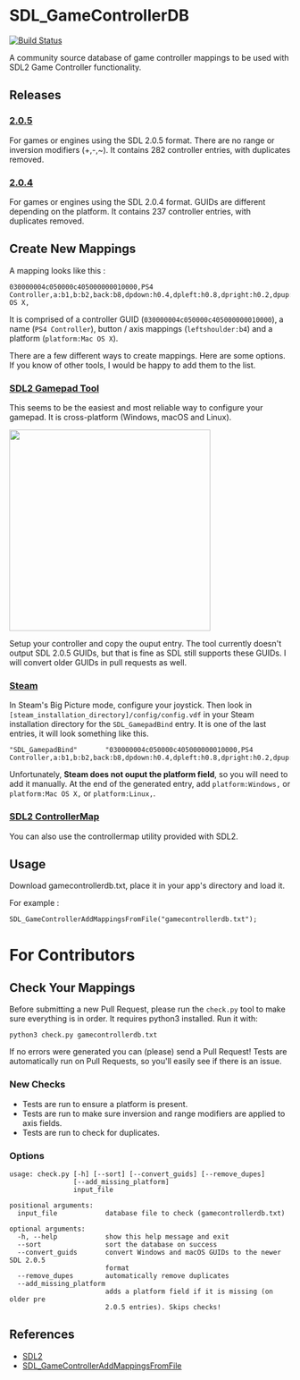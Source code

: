 # SDL_GameControllerDB

[![Build Status](https://travis-ci.org/p-groarke/SDL_GameControllerDB.svg?branch=master)](https://travis-ci.org/p-groarke/SDL_GameControllerDB)

A community source database of game controller mappings to be used with SDL2 Game Controller functionality.

## Releases
### [2.0.5](https://github.com/p-groarke/SDL_GameControllerDB/releases/tag/2.0.5)
For games or engines using the SDL 2.0.5 format. There are no range or inversion modifiers (+,-,~). It contains 282 controller entries, with duplicates removed.

### [2.0.4](https://github.com/p-groarke/SDL_GameControllerDB/releases/tag/2.0.4)
For games or engines using the SDL 2.0.4 format. GUIDs are different depending on the platform. It contains 237 controller entries, with duplicates removed.

## Create New Mappings
A mapping looks like this :
```
030000004c050000c405000000010000,PS4 Controller,a:b1,b:b2,back:b8,dpdown:h0.4,dpleft:h0.8,dpright:h0.2,dpup:h0.1,guide:b12,leftshoulder:b4,leftstick:b10,lefttrigger:a3,leftx:a0,lefty:a1,rightshoulder:b5,rightstick:b11,righttrigger:a4,rightx:a2,righty:a5,start:b9,x:b0,y:b3,platform:Mac OS X,
```
It is comprised of a controller GUID (`030000004c050000c405000000010000`), a name (`PS4 Controller`), button / axis mappings (`leftshoulder:b4`) and a platform (`platform:Mac OS X`).

There are a few different ways to create mappings. Here are some options. If you know of other tools, I would be happy to add them to the list.

### [SDL2 Gamepad Tool](http://www.generalarcade.com/gamepadtool/)
This seems to be the easiest and most reliable way to configure your gamepad. It is cross-platform (Windows, macOS and Linux).

<img src="http://www.generalarcade.com/gamepadtool/gamepadtool.png" height="auto" width="360">

Setup your controller and copy the ouput entry. The tool currently doesn't output SDL 2.0.5 GUIDs, but that is fine as SDL still supports these GUIDs. I will convert older GUIDs in pull requests as well.

### [Steam](http://store.steampowered.com)
In Steam's Big Picture mode, configure your joystick. Then look in `[steam_installation_directory]/config/config.vdf` in your Steam installation directory for the `SDL_GamepadBind` entry. It is one of the last entries, it will look something like this.

```
"SDL_GamepadBind"		"030000004c050000c405000000010000,PS4 Controller,a:b1,b:b2,back:b8,dpdown:h0.4,dpleft:h0.8,dpright:h0.2,dpup:h0.1,guide:b12,leftshoulder:b4,leftstick:b10,lefttrigger:a3,leftx:a0,lefty:a1,rightshoulder:b5,rightstick:b11,righttrigger:a4,rightx:a2,righty:a5,start:b9,x:b0,y:b3,"
```

Unfortunately, **Steam does not ouput the platform field**, so you will need to add it manually. At the end of the generated entry, add `platform:Windows,` or `platform:Mac OS X,` or `platform:Linux,`.

### [SDL2 ControllerMap](https://www.libsdl.org/download-2.0.php)
You can also use the controllermap utility provided with SDL2.

## Usage
Download gamecontrollerdb.txt, place it in your app's directory and load it.

For example :
```
SDL_GameControllerAddMappingsFromFile("gamecontrollerdb.txt");
```

# For Contributors
## Check Your Mappings
Before submitting a new Pull Request, please run the `check.py` tool to make sure everything is in order. It requires python3 installed. Run it with:
```
python3 check.py gamecontrollerdb.txt
```

If no errors were generated you can (please) send a Pull Request! Tests are automatically run on Pull Requests, so you'll easily see if there is an issue.

### New Checks
- Tests are run to ensure a platform is present.
- Tests are run to make sure inversion and range modifiers are applied to axis fields.
- Tests are run to check for duplicates.

### Options
```
usage: check.py [-h] [--sort] [--convert_guids] [--remove_dupes]
                [--add_missing_platform]
                input_file

positional arguments:
  input_file            database file to check (gamecontrollerdb.txt)

optional arguments:
  -h, --help            show this help message and exit
  --sort                sort the database on success
  --convert_guids       convert Windows and macOS GUIDs to the newer SDL 2.0.5
                        format
  --remove_dupes        automatically remove duplicates
  --add_missing_platform
                        adds a platform field if it is missing (on older pre
                        2.0.5 entries). Skips checks!
```

## References

* [SDL2](http://www.libsdl.org)
* [SDL_GameControllerAddMappingsFromFile](http://wiki.libsdl.org/SDL_GameControllerAddMappingsFromFile)
